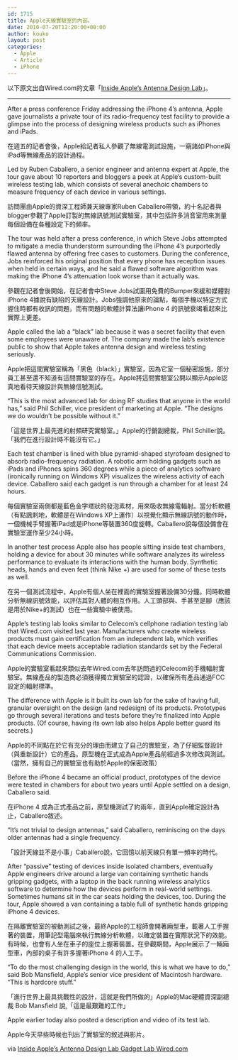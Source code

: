 ```yaml
---
id: 1715
title: Apple天線實驗室的內部。
date: 2010-07-20T12:20:00+00:00
author: kouko
layout: post
categories:
  - Apple
  - Article
  - iPhone
---
```

以下原文出自Wired.com的文章「[Inside Apple&#8217;s Antenna Design Lab](http://www.wired.com/gadgetlab/2010/07/apple-antenna-lab/)」。

***


After a press conference Friday addressing the iPhone 4’s antenna, Apple gave journalists a private tour of its radio-frequency test facility to provide a glimpse into the process of designing wireless products such as iPhones and iPads.

在週五的記者會後，Apple給記者私人參觀了無線電測試設施，一窺諸如iPhone與iPad等無線產品的設計過程。﻿

Led by Ruben Caballero, a senior engineer and antenna expert at Apple, the tour gave about 10 reporters and bloggers a peek at Apple’s custom-built wireless testing lab, which consists of several anechoic chambers to measure frequency of each device in various settings.

訪問團由Apple的資深工程師兼天線專家Ruben Caballero﻿帶領，約十名記者與blogger參觀了Apple訂製的無線訊號測試實驗室，其中包括許多消音室用來測量每個設備在各種設定下的頻率。

The tour was held after a press conference, in which Steve Jobs attempted to mitigate a media thunderstorm surrounding the iPhone 4’s purportedly flawed antenna by offering free cases to customers. During the conference, Jobs reinforced his original position that every phone has reception issues when held in certain ways, and he said a flawed software algorithm was making the iPhone 4’s attenuation look worse than it actually was.

參觀在記者會後開始，在記者會中Steve Jobs試圖用免費的Bumper來緩和媒體對iPhone 4據說有缺陷的天線設計。Jobs強調他原來的論點，每個手機以特定方式握住時都有收訊的問題，而有問題的軟體計算法讓iPhone 4 的訊號衰竭看起來比實際上更差。

Apple called the lab a “black” lab because it was a secret facility that even some employees were unaware of. The company made the lab’s existence public to show that Apple takes antenna design and wireless testing seriously.

Apple把這間實驗室稱為「黑色（black）」實驗室，因為它室一個秘密設施，部分員工甚至還不知道有這間實驗室的存在。Apple將這間實驗室公開以顯示Apple認真地看待天線設計與無線信號測試。

“This is the most advanced lab for doing RF studies that anyone in the world has,” said Phil Schiller, vice president of marketing at Apple. “The designs we do wouldn’t be possible without it.”

「這是世界上最先進的射頻研究實驗室。」Apple的行銷副總裁，Phil Schiller﻿說。「我們在進行設計時不能沒有它。」

Each test chamber is lined with blue pyramid-shaped styrofoam designed to absorb radio-frequency radiation. A robotic arm holding gadgets such as iPads and iPhones spins 360 degrees while a piece of analytics software (ironically running on Windows XP) visualizes the wireless activity of each device. Caballero said each gadget is run through a chamber for at least 24 hours.

每個實驗室兩側都是藍色金字塔狀的發泡素材，用來吸收無線電輻射。當分析軟體（有點諷刺地，軟體是在Windows XP上運作）以視覺化顯示無線訊號的動作時，一個機械手臂握著iPad或是iPhone等裝置360度旋轉。Caballero﻿說每個設備會在實驗室運作至少24小時。

In another test process Apple also has people sitting inside test chambers, holding a device for about 30 minutes while software analyzes its wireless performance to evaluate its interactions with the human body. Synthetic heads, hands and even feet (think Nike +) are used for some of these tests as well.

在另一個測試流程中，Apple有個人坐在裡面的實驗室握著設備30分鐘。﻿同時軟體分析無線訊號效能，以評估其對人體的相互作用。人工頭部與、手甚至是腳（應該是用於Nike+的測試）也在一些實驗中被使用。

Apple’s testing lab looks similar to Celecom’s cellphone radiation testing lab that Wired.com visited last year. Manufacturers who create wireless products must gain certification from an independent lab, which verifies that each device meets acceptable radiation standards set by the Federal Communications Commission.

Apple的實驗室看起來類似去年Wired.com去年訪問過的Celecom的手機輻射實驗室。無線產品的製造商必須獲得獨立實驗室的認證，以確保所有產品通過FCC設定的輻射標準。

The difference with Apple is it built its own lab for the sake of having full, granular oversight on the design (and redesign) of its products. Prototypes go through several iterations and tests before they’re finalized into Apple products. (Of course, having its own lab also helps Apple better guard its secrets.)

Apple的不同點在於它有充分的理由而建立了自己的實驗室，為了仔細監督設計（與重新設計）它的產品。原型機在正式成為Apple產品前經過多次修改與測試。（當然，擁有自己的實驗室也有助於Apple的保密政策）

Before the iPhone 4 became an official product, prototypes of the device were tested in chambers for about two years until Apple settled on a design, Caballero said.

在iPhone 4 成為正式產品之前，原型機測試了約兩年，直到Apple確定設計為止，Caballero﻿敘述。

“It’s not trivial to design antennas,” said Caballero, reminiscing on the days older antennas had a single frequency.

「設計天線並不是小事」Caballero﻿說，它回憶以前天線只有單一頻率的時代。

After “passive” testing of devices inside isolated chambers, eventually Apple engineers drive around a large van containing synthetic hands gripping gadgets, with a laptop in the back running wireless analytics software to determine how the devices perform in real-world settings. Sometimes humans sit in the car seats holding the devices, too. During the tour, Apple showed a van containing a table full of synthetic hands gripping iPhone 4 devices.

在隔離實驗室的被動測試之後，最終Apple的工程師會開著廂型車，載著人工手握著的裝置，用筆記型電腦來執行無線分析軟體，以確定裝置在實際狀況下的效能。有時候，也會有人坐在車子的座位上握著裝置。在參觀期間，Apple展示了一輛廂型車，內部的桌子有許多握著iPhone 4 的人工手。

“To do the most challenging design in the world, this is what we have to do,” said Bob Mansfield, Apple’s senior vice president of Macintosh hardware. “This is hardcore stuff.”

「進行世界上最具挑戰性的設計，這就是我們所做的」Apple的Mac硬體資深副總裁 Bob Mansfield 說,「這是最艱難的工作」

Apple earlier today also posted a description and video of its test lab.

Apple今天早些時候也刊出了實驗室的敘述與影片。

via [Inside Apple’s Antenna Design Lab Gadget Lab Wired.com﻿](http://www.wired.com/gadgetlab/2010/07/apple-antenna-lab/)
